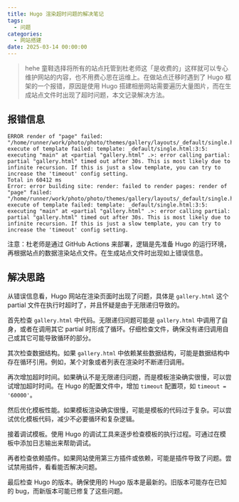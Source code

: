 ```yaml
---
title: Hugo 渲染超时问题的解决笔记
tags:
  - 问题
categories:
  - 网站搭建
date: 2025-03-14 00:00:00
---
```


> hehe 童鞋选择将所有的站点托管到杜老师这「是收费的」这样就可以专心维护网站的内容，也不用费心思在运维上。在做站点迁移时遇到了 Hugo 框架的一个报错，原因是使用 Hugo 搭建相册网站需要遍历大量图片，而在生成站点文件时出现了超时问题，本文记录解决方法。

<!-- more -->

## 报错信息

```
ERROR render of "page" failed: "/home/runner/work/photo/photo/themes/gallery/layouts/_default/single.html:3:5": execute of template failed: template: _default/single.html:3:5: executing "main" at <partial "gallery.html" .>: error calling partial: partial "gallery.html" timed out after 30s. This is most likely due to infinite recursion. If this is just a slow template, you can try to increase the 'timeout' config setting.
Total in 60412 ms
Error: error building site: render: failed to render pages: render of "page" failed: "/home/runner/work/photo/photo/themes/gallery/layouts/_default/single.html:3:5": execute of template failed: template: _default/single.html:3:5: executing "main" at <partial "gallery.html" .>: error calling partial: partial "gallery.html" timed out after 30s. This is most likely due to infinite recursion. If this is just a slow template, you can try to increase the 'timeout' config setting.
```

注意：杜老师是通过 GitHub Actions 来部署，逻辑是先准备 Hugo 的运行环境，再根据站点的数据渲染站点文件。在生成站点文件时出现如上错误信息。

## 解决思路

从错误信息看，Hugo 网站在渲染页面时出现了问题，具体是 `gallery.html` 这个 partial 文件在执行时超时了，并且怀疑是由于无限递归导致的。

首先检查 `gallery.html` 中代码。无限递归问题可能是 `gallery.html` 中调用了自身，或者在调用其它 partial 时形成了循环。仔细检查文件，确保没有递归调用自己或其它可能导致循环的部分。

其次检查数据结构。如果 `gallery.html` 中依赖某些数据结构，可能是数据结构中存在循环引用。例如，某个对象或者列表在渲染时不断递归调用。

再次增加超时时间。如果确认不是无限递归问题，而是模板渲染确实很慢，可以尝试增加超时时间。在 Hugo 的配置文件中，增加 `timeout` 配置项，如 `timeout = '60000'`。

然后优化模板性能。如果模板渲染确实很慢，可能是模板的代码过于复杂。可以尝试优化模板代码，减少不必要循环和复杂逻辑。

接着调试模板。使用 Hugo 的调试工具来逐步检查模板的执行过程。可通过在模板中添加日志输出来帮助调试。

再者检查依赖插件。如果网站使用第三方插件或依赖，可能是插件导致了问题。尝试禁用插件，看看能否解决问题。

最后检查 Hugo 的版本。确保使用的 Hugo 版本是最新的。旧版本可能存在已知的 bug，而新版本可能已修复了这些问题。